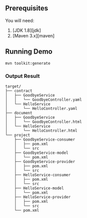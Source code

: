 ## Prerequisites
You will need:
1. [JDK 1.8][jdk]
2. [Maven 3.x][maven]

## Running Demo
```
mvn toolkit:generate
```

### Output Result
```
target/
├── contract
│   ├── GoodbyeService
│   │   └── GoodbyeController.yaml
│   └── HelloService
│       └── HelloController.yaml
├── document
│   ├── GoodbyeService
│   │   └── GoodbyeController.html
│   └── HelloService
│       └── HelloController.html
└── project
    ├── GoodbyeService-consumer
    │   ├── pom.xml
    │   └── src
    ├── GoodbyeService-model
    │   └── pom.xml
    ├── GoodbyeService-provider
    │   ├── pom.xml
    │   └── src
    ├── HelloService-consumer
    │   ├── pom.xml
    │   └── src
    ├── HelloService-model
    │   └── pom.xml
    ├── HelloService-provider
    │   ├── pom.xml
    │   └── src
    └── pom.xml
```
